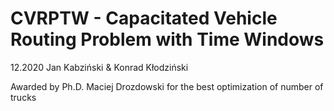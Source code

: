 # CVRPTW - Capacitated Vehicle Routing Problem with Time Windows
12.2020
Jan Kabziński & Konrad Kłodziński

Awarded by Ph.D. Maciej Drozdowski for the best optimization of number of trucks
